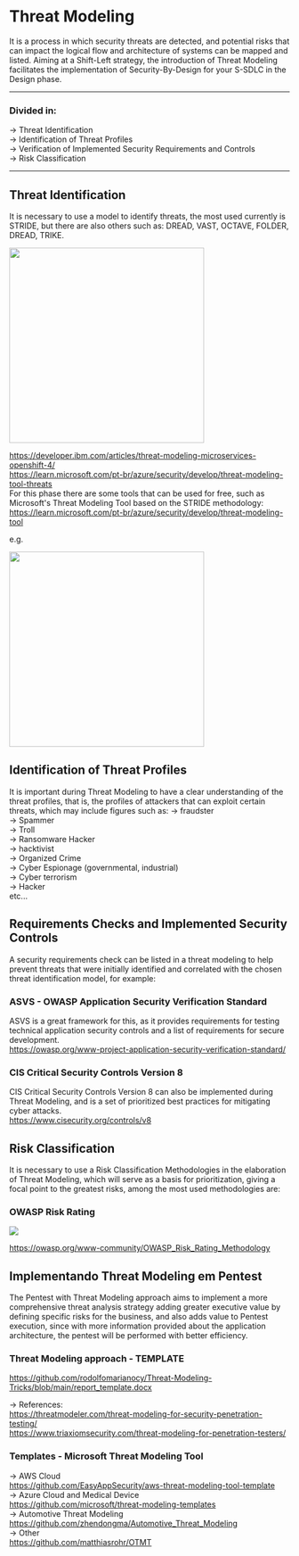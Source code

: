 # Threat Modeling

It is a process in which security threats are detected, and potential risks that can impact the logical flow and architecture of systems can be mapped and listed. Aiming at a Shift-Left strategy, the introduction of Threat Modeling facilitates the implementation of Security-By-Design for your S-SDLC in the Design phase.

---
### Divided in:
-> Threat Identification  
-> Identification of Threat Profiles  
-> Verification of Implemented Security Requirements and Controls  
-> Risk Classification  

---

## Threat Identification
It is necessary to use a model to identify threats, the most used currently is STRIDE, but there are also others such as: DREAD, VAST, OCTAVE, FOLDER, DREAD, TRIKE.

<a href="https://www.researchgate.net/profile/J-Mcdonald-10/publication/321484000/figure/fig1/AS:597541452263424@1519476392455/STRIDE-threat-model.png"> 
<img height="350em" src="https://developer.ibm.com/developer/default/articles/threat-modeling-microservices-openshift-4/images/STRIDE.png" />
</a>

https://developer.ibm.com/articles/threat-modeling-microservices-openshift-4/  
https://learn.microsoft.com/pt-br/azure/security/develop/threat-modeling-tool-threats  
For this phase there are some tools that can be used for free, 
such as Microsoft's Threat Modeling Tool based on the STRIDE methodology:  
https://learn.microsoft.com/pt-br/azure/security/develop/threat-modeling-tool  

e.g.  

<img height=350em src="https://user-images.githubusercontent.com/54555784/193932981-65206db9-0c47-415a-a668-ac9ef8dfb287.png" />

## Identification of Threat Profiles
It is important during Threat Modeling to have a clear understanding of the threat profiles, that is, the profiles of attackers that can exploit certain threats, which may include figures such as:
-> fraudster  
-> Spammer  
-> Troll  
-> Ransomware Hacker  
-> hacktivist  
-> Organized Crime  
-> Cyber Espionage (governmental, industrial)  
-> Cyber terrorism  
-> Hacker  
etc...

## Requirements Checks and Implemented Security Controls
A security requirements check can be listed in a threat modeling to help prevent threats that were initially identified and correlated with the chosen threat identification model, for example:

### ASVS - OWASP Application Security Verification Standard 
ASVS is a great framework for this, as it provides requirements for testing technical application security controls and a list of requirements for secure development.  
https://owasp.org/www-project-application-security-verification-standard/  

### CIS Critical Security Controls Version 8  
CIS Critical Security Controls Version 8 can also be implemented during Threat Modeling, and is a set of prioritized best practices for mitigating cyber attacks.  
https://www.cisecurity.org/controls/v8  

## Risk Classification
It is necessary to use a Risk Classification Methodologies in the elaboration of Threat Modeling, which will serve as a basis for prioritization, giving a focal point to the greatest risks, among the most used methodologies are:

### OWASP Risk Rating  
<a href="https://www.simplerisk.com/sites/default/files/2021-02/owasp-risk-rating-methodology.png" >
<img src="https://www.simplerisk.com/sites/default/files/2021-02/owasp-risk-rating-methodology.png" />
</a>

https://owasp.org/www-community/OWASP_Risk_Rating_Methodology  

## Implementando Threat Modeling em Pentest
The Pentest with Threat Modeling approach aims to implement a more comprehensive threat analysis strategy adding greater executive value by defining specific risks for the business, and also adds value to Pentest execution, since with more information provided about the application architecture, the pentest will be performed with better efficiency.

### Threat Modeling approach - TEMPLATE
https://github.com/rodolfomarianocy/Threat-Modeling-Tricks/blob/main/report_template.docx  

-> References:  
https://threatmodeler.com/threat-modeling-for-security-penetration-testing/  
https://www.triaxiomsecurity.com/threat-modeling-for-penetration-testers/  

### Templates - Microsoft Threat Modeling Tool 
-> AWS Cloud  
https://github.com/EasyAppSecurity/aws-threat-modeling-tool-template  
-> Azure Cloud and Medical Device  
https://github.com/microsoft/threat-modeling-templates  
-> Automotive Threat Modeling  
https://github.com/zhendongma/Automotive_Threat_Modeling  
-> Other  
https://github.com/matthiasrohr/OTMT  
